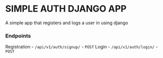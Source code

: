 # SIMPLE AUTH DJANGO APP
A simple app that registers and logs a user in using django

### Endpoints
Registration - `/api/v1/auth/signup/` - `POST`
Login - `/api/v1/auth/login/` - `POST`
